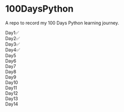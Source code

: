# 100DaysPython
A repo to record my 100 Days Python learning journey.

Day1✅  
Day2✅  
Day3✅   
Day4✅  
Day5  
Day6  
Day7  
Day8  
Day9  
Day10  
Day11  
Day12  
Day13  
Day14  
